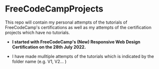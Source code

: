 # FreeCodeCampProjects

This repo will contain my personal attempts of the tutorials of FreeCodeCamp's certifications as well as my attempts of the certification projects which have no tutorials.

- **I started with FreeCodeCamp's (New) Responsive Web Design Certification on the 28th July 2022.**

- I have made mulltiple attempts of the tutorials which is indicated by the folder name (e.g. V1, V2... )
